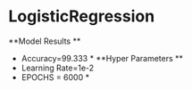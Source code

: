 # LogisticRegression
**Model Results **
* Accuracy=99.333 *
**Hyper Parameters **
* Learning Rate=1e-2
* EPOCHS = 6000 *
